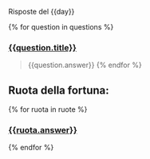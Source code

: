 Risposte del {{day}}

{% for question in questions %}
### [{{question.title}}]({{question.permalink}})

> {{question.answer}}
{% endfor %}

## Ruota della fortuna:

{% for ruota in ruote %}
### [{{ruota.answer}}]({{ruota.permalink}})

{% endfor %}